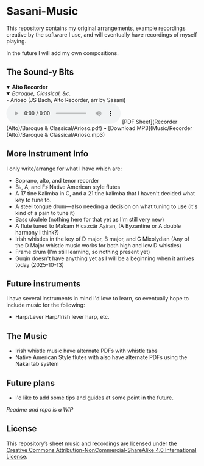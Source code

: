 # Sasani-Music

This repository contains my original arrangements, example recordings creative by the software I use, and will eventually have recordings of myself playing.

In the future I will add my own compositions.

## The Sound-y Bits
<details open>
<summary><b>Alto Recorder</b></summary>
<details open>
<summary><i>Baroque, Classical, &c.</i></summary>
- Arioso (JS Bach, Alto Recorder, arr by Sasani)
<audio controls>
    <source src="Recorder (Alto)/Baroque & Classical/Arioso.mp3" type="audio/mpeg">
    Your browser does not support the audio element.
  </audio>  
  [PDF Sheet](Recorder (Alto)/Baroque & Classical/Arioso.pdf) • [Download MP3](Music/Recorder (Alto)/Baroque & Classical/Arioso.mp3)
</details>
</details>

## More Instrument Info
I only write/arrange for what I have which are:
* Soprano, alto, and tenor recorder
* B♭, A, and F♯ Native American style flutes
* A 17 tine Kalimba in C, and a 21 tine kalimba that I haven't decided what key to tune to.
* A steel tongue drum—also needing a decision on what tuning to use (it's kind of a pain to tune it)
* Bass ukulele (nothing here for that yet as I'm still very new)
* A flute tuned to Makam Hicazcâr Aʂiran, (A Byzantine or A double harmony I think?)
* Irish whistles in the key of D major, B major, and G Mixolydian (Any of the D Major whistle music works for both high and low D whistles)
* Frame drum (I'm still learning, so nothing present yet)
* Guqin doesn't have anything yet as I will be a beginning when it arrives today (2025-10-13)

## Future instruments
I have several instruments in mind I'd love to learn, so eventually hope to include music for the following:
* Harp/Lever Harp/Irish lever harp, etc.

## The Music
* Irish whistle music have alternate PDFs with whistle tabs
* Native American Style flutes with also have alternate PDFs using the Nakai tab system

## Future plans
* I'd like to add some tips and guides at some point in the future.

*Readme and repo is a WIP*

## License
This repository’s sheet music and recordings are licensed under the  
[Creative Commons Attribution-NonCommercial-ShareAlike 4.0 International License](https://creativecommons.org/licenses/by-nc-sa/4.0/).